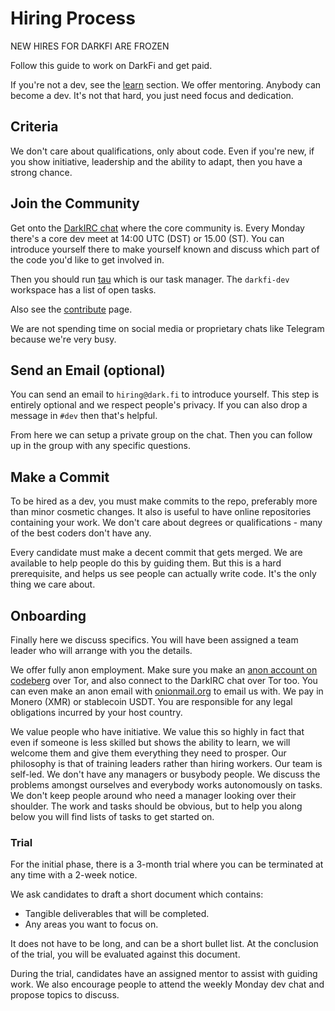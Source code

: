 # Hiring Process

NEW HIRES FOR DARKFI ARE FROZEN

Follow this guide to work on DarkFi and get paid.

If you're not a dev, see the [learn] section. We offer mentoring.
Anybody can become a dev. It's not that hard, you just need focus and dedication.

[learn]: ../learn.md

## Criteria

We don't care about qualifications, only about code. Even if you're new, if you
show initiative, leadership and the ability to adapt, then you have a strong
chance.

## Join the Community

Get onto the [DarkIRC chat] where the core community is. Every Monday
there's a core dev meet at 14:00 UTC (DST) or 15.00 (ST). You can
introduce yourself there to make yourself known and discuss which part
of the code you'd like to get involved in.

Then you should run [tau] which is our task manager. The `darkfi-dev` workspace
has a list of open tasks.

Also see the [contribute] page.

We are not spending time on social media or proprietary chats like Telegram
because we're very busy.

## Send an Email (optional)

You can send an email to `hiring@dark.fi` to introduce yourself. This step is
entirely optional and we respect people's privacy. If you can also drop a
message in `#dev` then that's helpful.

From here we can setup a private group on the chat. Then you can follow up in
the group with any specific questions.

## Make a Commit

To be hired as a dev, you must make commits to the repo, preferably more than
minor cosmetic changes. It also is useful to have online repositories
containing your work. We don't care about degrees or qualifications -
many of the best coders don't have any.

Every candidate must make a decent commit that gets merged. We are available to
help people do this by guiding them. But this is a hard prerequisite, and helps
us see people can actually write code. It's the only thing we care about.

## Onboarding

Finally here we discuss specifics. You will have been assigned a team leader who
will arrange with you the details.

We offer fully anon employment. Make sure you make an
[anon account on codeberg][codeberg-anon] over Tor, and also connect to the
DarkIRC chat over Tor too. You can even make an anon email with
[onionmail.org](https://onionmail.org) to email us with. We pay in Monero (XMR)
or stablecoin USDT. You are responsible for any legal obligations incurred by
your host country.

We value people who have initiative. We value this so highly in fact that even
if someone is less skilled but shows the ability to learn, we will welcome them
and give them everything they need to prosper. Our philosophy is that of
training leaders rather than hiring workers. Our team is self-led. We don't
have any managers or busybody people. We discuss the problems amongst ourselves
and everybody works autonomously on tasks. We don't keep people around who need
a manager looking over their shoulder. The work and tasks should be obvious, but
to help you along below you will find lists of tasks to get started on.

### Trial

For the initial phase, there is a 3-month trial where you can be terminated at
any time with a 2-week notice.

We ask candidates to draft a short document which contains:

* Tangible deliverables that will be completed.
* Any areas you want to focus on.

It does not have to be long, and can be a short bullet list. At the conclusion
of the trial, you will be evaluated against this document.

During the trial, candidates have an assigned mentor to assist with guiding
work. We also encourage people to attend the weekly Monday dev chat and propose
topics to discuss.

[DarkIRC chat]: ../../misc/darkirc/darkirc.md
[tau]: ../../misc/tau.md
[contribute]: contrib.md
[codeberg-anon]: tor.md

